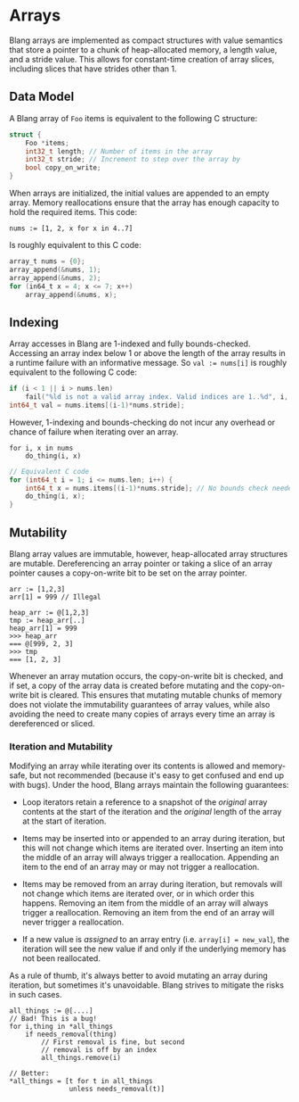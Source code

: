 # Arrays

Blang arrays are implemented as compact structures with value semantics that
store a pointer to a chunk of heap-allocated memory, a length value, and a
stride value. This allows for constant-time creation of array slices, including
slices that have strides other than 1.

## Data Model

A Blang array of `Foo` items is equivalent to the following C structure:

```c
struct {
    Foo *items;
    int32_t length; // Number of items in the array
    int32_t stride; // Increment to step over the array by
    bool copy_on_write;
}
```

When arrays are initialized, the initial values are appended to an empty array.
Memory reallocations ensure that the array has enough capacity to hold the
required items. This code:

```blang
nums := [1, 2, x for x in 4..7] 
```

Is roughly equivalent to this C code:

```c
array_t nums = {0};
array_append(&nums, 1);
array_append(&nums, 2);
for (in64_t x = 4; x <= 7; x++)
    array_append(&nums, x);
```


## Indexing

Array accesses in Blang are 1-indexed and fully bounds-checked. Accessing an
array index below 1 or above the length of the array results in a runtime
failure with an informative message. So `val := nums[i]` is roughly equivalent
to the following C code:

```c
if (i < 1 || i > nums.len)
    fail("%ld is not a valid array index. Valid indices are 1..%d", i, nums.len);
int64_t val = nums.items[(i-1)*nums.stride];
```

However, 1-indexing and bounds-checking do not incur any overhead or chance of
failure when iterating over an array.

```blang
for i, x in nums
    do_thing(i, x)
```

```c
// Equivalent C code
for (int64_t i = 1; i <= nums.len; i++) {
    int64_t x = nums.items[(i-1)*nums.stride]; // No bounds check needed
    do_thing(i, x);
}
```

## Mutability

Blang array values are immutable, however, heap-allocated array structures are
mutable. Dereferencing an array pointer or taking a slice of an array pointer
causes a copy-on-write bit to be set on the array pointer.

```
arr := [1,2,3]
arr[1] = 999 // Illegal

heap_arr := @[1,2,3]
tmp := heap_arr[..]
heap_arr[1] = 999
>>> heap_arr
=== @[999, 2, 3]
>>> tmp
=== [1, 2, 3]
```

Whenever an array mutation occurs, the copy-on-write bit is checked, and if
set, a copy of the array data is created before mutating and the copy-on-write
bit is cleared. This ensures that mutating mutable chunks of memory does not
violate the immutability guarantees of array values, while also avoiding the
need to create many copies of arrays every time an array is dereferenced or
sliced.


### Iteration and Mutability

Modifying an array while iterating over its contents is allowed and
memory-safe, but not recommended (because it's easy to get confused and end up
with bugs). Under the hood, Blang arrays maintain the following guarantees:

- Loop iterators retain a reference to a snapshot of the *original* array
  contents at the start of the iteration and the *original* length of the array
  at the start of iteration.

- Items may be inserted into or appended to an array during iteration, but this 
  will not change which items are iterated over. Inserting an item into the
  middle of an array will always trigger a reallocation. Appending an item to
  the end of an array may or may not trigger a reallocation.

- Items may be removed from an array during iteration, but removals will not
  change which items are iterated over, or in which order this happens.
  Removing an item from the middle of an array will always trigger a
  reallocation. Removing an item from the end of an array will never trigger a
  reallocation.

- If a new value is _assigned_ to an array entry (i.e. `array[i] = new_val`),
  the iteration will see the new value if and only if the underlying memory
  has not been reallocated.

As a rule of thumb, it's always better to avoid mutating an array during
iteration, but sometimes it's unavoidable. Blang strives to mitigate the risks
in such cases.

```blang
all_things := @[....]
// Bad! This is a bug!
for i,thing in *all_things
    if needs_removal(thing)
        // First removal is fine, but second
        // removal is off by an index
        all_things.remove(i)

// Better:
*all_things = [t for t in all_things
               unless needs_removal(t)]

```
